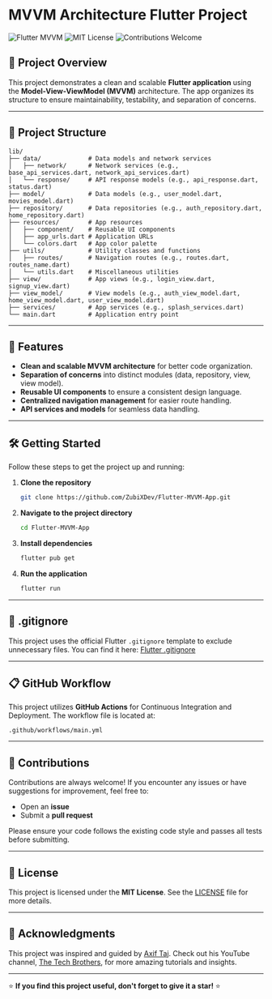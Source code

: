 # MVVM Architecture Flutter Project

![Flutter MVVM](https://img.shields.io/badge/Flutter-MVVM-blue.svg?style=for-the-badge) ![MIT License](https://img.shields.io/badge/License-MIT-green.svg?style=for-the-badge) ![Contributions Welcome](https://img.shields.io/badge/Contributions-Welcome-orange.svg?style=for-the-badge)

## 📖 Project Overview

This project demonstrates a clean and scalable **Flutter application** using the **Model-View-ViewModel (MVVM)** architecture. The app organizes its structure to ensure maintainability, testability, and separation of concerns.

---

## 📂 Project Structure

```
lib/
├── data/             # Data models and network services
│   ├── network/      # Network services (e.g., base_api_services.dart, network_api_services.dart)
│   └── response/     # API response models (e.g., api_response.dart, status.dart)
├── model/            # Data models (e.g., user_model.dart, movies_model.dart)
├── repository/       # Data repositories (e.g., auth_repository.dart, home_repository.dart)
├── resources/        # App resources
│   ├── component/    # Reusable UI components
│   ├── app_urls.dart # Application URLs
│   └── colors.dart   # App color palette
├── utils/            # Utility classes and functions
│   ├── routes/       # Navigation routes (e.g., routes.dart, routes_name.dart)
│   └── utils.dart    # Miscellaneous utilities
├── view/             # App views (e.g., login_view.dart, signup_view.dart)
├── view_model/       # View models (e.g., auth_view_model.dart, home_view_model.dart, user_view_model.dart)
├── services/         # App services (e.g., splash_services.dart)
└── main.dart         # Application entry point
```

---

## 🚀 Features

- **Clean and scalable MVVM architecture** for better code organization.
- **Separation of concerns** into distinct modules (data, repository, view, view model).
- **Reusable UI components** to ensure a consistent design language.
- **Centralized navigation management** for easier route handling.
- **API services and models** for seamless data handling.

---

## 🛠️ Getting Started

Follow these steps to get the project up and running:

1. **Clone the repository**
   ```bash
   git clone https://github.com/ZubiXDev/Flutter-MVVM-App.git
   ```

2. **Navigate to the project directory**
   ```bash
   cd Flutter-MVVM-App
   ```

3. **Install dependencies**
   ```bash
   flutter pub get
   ```

4. **Run the application**
   ```bash
   flutter run
   ```

---

## 📄 .gitignore

This project uses the official Flutter `.gitignore` template to exclude unnecessary files. You can find it here: [Flutter .gitignore](https://github.com/flutter/flutter/blob/master/.gitignore)

---

## 📋 GitHub Workflow

This project utilizes **GitHub Actions** for Continuous Integration and Deployment. The workflow file is located at:

```
.github/workflows/main.yml
```

---

## 🤝 Contributions

Contributions are always welcome! If you encounter any issues or have suggestions for improvement, feel free to:

- Open an **issue**
- Submit a **pull request**

Please ensure your code follows the existing code style and passes all tests before submitting.

---

## 📜 License

This project is licensed under the **MIT License**. See the [LICENSE](LICENSE) file for more details.

---

## 🌟 Acknowledgments

This project was inspired and guided by [Axif Taj](https://github.com/axiftaj). Check out his YouTube channel, [The Tech Brothers](https://www.youtube.com/@thetechbrotherss), for more amazing tutorials and insights.

---

⭐ **If you find this project useful, don't forget to give it a star!** ⭐
